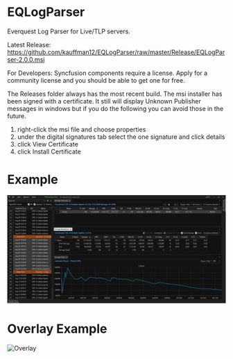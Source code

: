# EQLogParser
Everquest Log Parser for Live/TLP servers.

Latest Release:
https://github.com/kauffman12/EQLogParser/raw/master/Release/EQLogParser-2.0.0.msi

For Developers:
Syncfusion components require a license. Apply for a community license and you should be able to get one for free.

The Releases folder always has the most recent build. The msi installer has been signed with a certificate. It still will display Unknown Publisher messages in windows but if you do the following you can avoid those in the future.

1. right-click the msi file and choose properties
2. under the digital signatures tab select the one signature and click details
3. click View Certificate
4. click Install Certificate

# Example
![Parser](./examples/example1.png)

# Overlay Example
![Overlay](./examples/example2.png)

